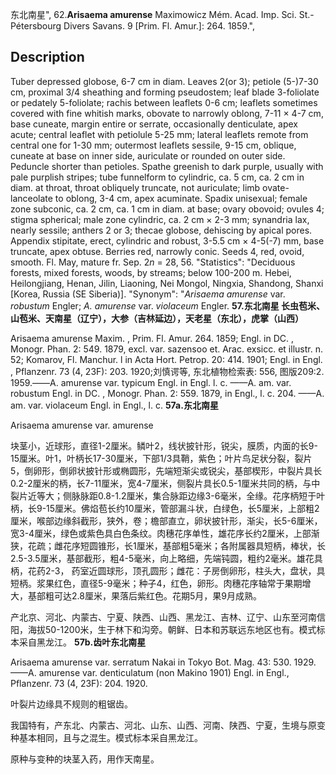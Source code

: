 东北南星",
62.**Arisaema amurense** Maximowicz Mém. Acad. Imp. Sci. St.-Pétersbourg Divers Savans. 9 [Prim. Fl. Amur.]: 264. 1859.",

## Description
Tuber depressed globose, 6-7 cm in diam. Leaves 2(or 3); petiole (5-)7-30 cm, proximal 3/4 sheathing and forming pseudostem; leaf blade 3-foliolate or pedately 5-foliolate; rachis between leaflets 0-6 cm; leaflets sometimes covered with fine whitish marks, obovate to narrowly oblong, 7-11 × 4-7 cm, base cuneate, margin entire or serrate, occasionally denticulate, apex acute; central leaflet with petiolule 5-25 mm; lateral leaflets remote from central one for 1-30 mm; outermost leaflets sessile, 9-15 cm, oblique, cuneate at base on inner side, auriculate or rounded on outer side. Peduncle shorter than petioles. Spathe greenish to dark purple, usually with pale purplish stripes; tube funnelform to cylindric, ca. 5 cm, ca. 2 cm in diam. at throat, throat obliquely truncate, not auriculate; limb ovate-lanceolate to oblong, 3-4 cm, apex acuminate. Spadix unisexual; female zone subconic, ca. 2 cm, ca. 1 cm in diam. at base; ovary obovoid; ovules 4; stigma spherical; male zone cylindric, ca. 2 cm × 2-3 mm; synandria lax, nearly sessile; anthers 2 or 3; thecae globose, dehiscing by apical pores. Appendix stipitate, erect, cylindric and robust, 3-5.5 cm × 4-5(-7) mm, base truncate, apex obtuse. Berries red, narrowly conic. Seeds 4, red, ovoid, smooth. Fl. May, mature fr. Sep. 2*n* = 28, 56.
  "Statistics": "Deciduous forests, mixed forests, woods, by streams; below 100-200 m. Hebei, Heilongjiang, Henan, Jilin, Liaoning, Nei Mongol, Ningxia, Shandong, Shanxi [Korea, Russia (SE Siberia)].
  "Synonym": "*Arisaema amurense* var. *robustum* Engler; *A. amurense* var. *violaceum* Engler.
**57.东北南星 长虫苞米、山苞米、天南星（辽宁），大参（吉林延边），天老星（东北），虎掌（山西）**

Arisaema amurense Maxim. , Prim. Fl. Amur. 264. 1859; Engl. in DC. , Monogr. Phan. 2: 549. 1879, excl. var. sazensoo et. Arac. exsicc. et illustr. n. 52; Komarov, Fl. Manchur. l in Acta Hort. Petrop. 20: 414. 1901; Engl. in Engl. , Pflanzenr. 73 (4, 23F): 203. 1920;刘慎谔等, 东北植物检索表: 556, 图版209:2. 1959.——A. amurense var. typicum Engl. in Engl. l. c. ——A. am. var. robustum Engl. in DC. , Monogr. Phan. 2: 559. 1879, in Engl., l. c. 204. ——A. am. var. violaceum Engl. in Engl., l. c.
**57a.东北南星**

Arisaema amurense var. amurense

块茎小，近球形，直径1-2厘米。鳞叶2，线状披针形，锐尖，膜质，内面的长9-15厘米。叶1，叶柄长17-30厘米，下部1/3具鞘，紫色；叶片鸟足状分裂，裂片5，倒卵形，倒卵状披针形或椭圆形，先端短渐尖或锐尖，基部楔形，中裂片具长0.2-2厘米的柄，长7-11厘米，宽4-7厘米，侧裂片具长0.5-1厘米共同的柄，与中裂片近等大；侧脉脉距0.8-1.2厘米，集合脉距边缘3-6毫米，全缘。花序柄短于叶柄，长9-15厘米。佛焰苞长约10厘米，管部漏斗状，白绿色，长5厘米，上部粗2厘米，喉部边缘斜截形，狭外，卷；檐部直立，卵状披针形，渐尖，长5-6厘米，宽3-4厘米，绿色或紫色具白色条纹。肉穗花序单性，雄花序长约2厘米，上部渐狭，花疏；雌花序短圆锥形，长1厘米，基部粗5毫米；各附属器具短柄，棒状，长2.5-3.5厘米，基部截形，粗4-5毫米，向上略细，先端钝圆，粗约2毫米。雄花具柄，花药2-3， 药室近圆球形，顶孔圆形；雌花：子房倒卵形，柱头大，盘状，具短柄。浆果红色，直径5-9毫米；种子4，红色，卵形。肉穗花序轴常于果期增大，基部粗可达2.8厘米，果落后紫红色。花期5月，果9月成熟。

产北京、河北、内蒙古、宁夏、陕西、山西、黑龙江、吉林、辽宁、山东至河南信阳，海拔50-1200米，生于林下和沟旁。朝鲜、日本和苏联远东地区也有。模式标本采自黑龙江。
**57b.齿叶东北南星**

Arisaema amurense var. serratum Nakai in Tokyo Bot. Mag. 43: 530. 1929. ——A. amurense var. denticulatum (non Makino 1901) Engl. in Engl., Pflanzenr. 73 (4, 23F): 204. 1920.

叶裂片边缘具不规则的粗锯齿。

我国特有，产东北、内蒙古、河北、山东、山西、河南、陕西、宁夏，生境与原变种基本相同，且与之混生。模式标本采自黑龙江。

原种与变种的块茎入药，用作天南星。
